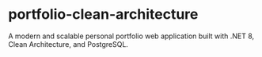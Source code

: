 # portfolio-clean-architecture
A modern and scalable personal portfolio web application built with .NET 8, Clean Architecture, and PostgreSQL.
